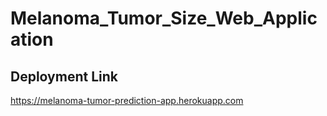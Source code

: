 # Melanoma_Tumor_Size_Web_Application

## Deployment Link
https://melanoma-tumor-prediction-app.herokuapp.com
